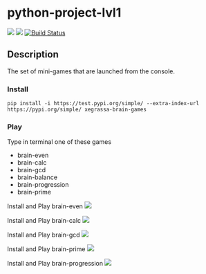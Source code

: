 # python-project-lvl1
<a href="https://codeclimate.com/github/xegrassa/python-project-lvl1/test_coverage"><img src="https://api.codeclimate.com/v1/badges/31a929a130e8dff6a5c0/test_coverage" /></a>
<a href="https://codeclimate.com/github/xegrassa/python-project-lvl1/maintainability"><img src="https://api.codeclimate.com/v1/badges/31a929a130e8dff6a5c0/maintainability" /></a>
[![Build Status](https://travis-ci.org/xegrassa/python-project-lvl1.svg?branch=master)](https://travis-ci.org/xegrassa/python-project-lvl1)

## Description

The set of mini-games that are launched from the console.

### Install

`pip install -i https://test.pypi.org/simple/ --extra-index-url https://pypi.org/simple/ xegrassa-brain-games`

### Play

Type in terminal one of these games

- brain-even
- brain-calc
- brain-gcd
- brain-balance
- brain-progression
- brain-prime

Install and Play brain-even
<a href="https://asciinema.org/a/284495" target="_blank"><img src="https://asciinema.org/a/284495.svg" /></a>

Install and Play brain-calc
<a href="https://asciinema.org/a/284494" target="_blank"><img src="https://asciinema.org/a/284494.svg" /></a>

Install and Play brain-gcd
<a href="https://asciinema.org/a/284496" target="_blank"><img src="https://asciinema.org/a/284496.svg" /></a>

Install and Play brain-prime
<a href="https://asciinema.org/a/284497" target="_blank"><img src="https://asciinema.org/a/284497.svg" /></a>

Install and Play brain-progression
<a href="https://asciinema.org/a/284498" target="_blank"><img src="https://asciinema.org/a/284498.svg" /></a>

